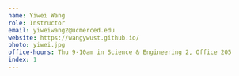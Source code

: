 ```yaml
---
name: Yiwei Wang
role: Instructor
email: yiweiwang2@ucmerced.edu
website: https://wangywust.github.io/
photo: yiwei.jpg
office-hours: Thu 9-10am in Science & Engineering 2, Office 205
index: 1
---
```

